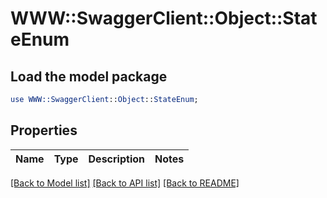 # WWW::SwaggerClient::Object::StateEnum

## Load the model package
```perl
use WWW::SwaggerClient::Object::StateEnum;
```

## Properties
Name | Type | Description | Notes
------------ | ------------- | ------------- | -------------

[[Back to Model list]](../README.md#documentation-for-models) [[Back to API list]](../README.md#documentation-for-api-endpoints) [[Back to README]](../README.md)


